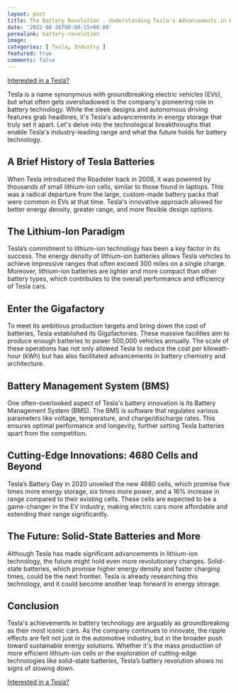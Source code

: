 ```yaml
---
layout: post
title: The Battery Revolution - Understanding Tesla's Advancements in Energy Storage
date: '2022-08-26T08:00:15+00:00'
permalink: battery-revolution
image: 
categories: [ Tesla, Industry ]
featured: true
comments: false 
---
```

[Interested in a Tesla?](https://ts.la/christopher30216)

Tesla is a name synonymous with groundbreaking electric vehicles (EVs), but what often gets overshadowed is the company's pioneering role in battery technology. While the sleek designs and autonomous driving features grab headlines, it's Tesla's advancements in energy storage that truly set it apart. Let's delve into the technological breakthroughs that enable Tesla's industry-leading range and what the future holds for battery technology.

## A Brief History of Tesla Batteries

When Tesla introduced the Roadster back in 2008, it was powered by thousands of small lithium-ion cells, similar to those found in laptops. This was a radical departure from the large, custom-made battery packs that were common in EVs at that time. Tesla's innovative approach allowed for better energy density, greater range, and more flexible design options.

## The Lithium-Ion Paradigm

Tesla’s commitment to lithium-ion technology has been a key factor in its success. The energy density of lithium-ion batteries allows Tesla vehicles to achieve impressive ranges that often exceed 300 miles on a single charge. Moreover, lithium-ion batteries are lighter and more compact than other battery types, which contributes to the overall performance and efficiency of Tesla cars.

## Enter the Gigafactory

To meet its ambitious production targets and bring down the cost of batteries, Tesla established its Gigafactories. These massive facilities aim to produce enough batteries to power 500,000 vehicles annually. The scale of these operations has not only allowed Tesla to reduce the cost per kilowatt-hour (kWh) but has also facilitated advancements in battery chemistry and architecture.

## Battery Management System (BMS)

One often-overlooked aspect of Tesla's battery innovation is its Battery Management System (BMS). The BMS is software that regulates various parameters like voltage, temperature, and charge/discharge rates. This ensures optimal performance and longevity, further setting Tesla batteries apart from the competition.

## Cutting-Edge Innovations: 4680 Cells and Beyond

Tesla’s Battery Day in 2020 unveiled the new 4680 cells, which promise five times more energy storage, six times more power, and a 16% increase in range compared to their existing cells. These cells are expected to be a game-changer in the EV industry, making electric cars more affordable and extending their range significantly.

## The Future: Solid-State Batteries and More

Although Tesla has made significant advancements in lithium-ion technology, the future might hold even more revolutionary changes. Solid-state batteries, which promise higher energy density and faster charging times, could be the next frontier. Tesla is already researching this technology, and it could become another leap forward in energy storage.

## Conclusion

Tesla's achievements in battery technology are arguably as groundbreaking as their most iconic cars. As the company continues to innovate, the ripple effects are felt not just in the automotive industry, but in the broader push toward sustainable energy solutions. Whether it's the mass production of more efficient lithium-ion cells or the exploration of cutting-edge technologies like solid-state batteries, Tesla’s battery revolution shows no signs of slowing down.



[Interested in a Tesla?](https://ts.la/christopher30216)
